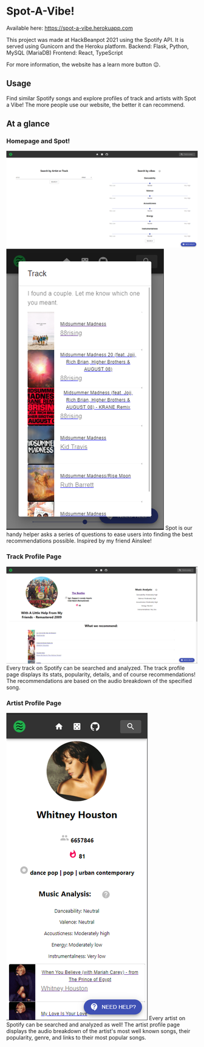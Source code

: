 # Spot-A-Vibe!

Available here: https://spot-a-vibe.herokuapp.com

This project was made at HackBeanpot 2021 using the Spotify API. It is served using Gunicorn and the Heroku platform.
Backend: Flask, Python, MySQL (MariaDB)
Frontend: React, TypeScript 

For more information, the website has a learn more button 😉.

## Usage
Find similar Spotify songs and explore profiles of track and artists with Spot a Vibe!
The more people use our website, the better it can recommend.

## At a glance

### Homepage and Spot!
![Homepage](./src/frontend/src/resources/homepage.png)
![Spot the helper](./src/frontend/src/resources/spot_helper.png)
Spot is our handy helper asks a series of questions to ease users into finding the best recommendations possible. Inspired by my friend Ainslee!

### Track Profile Page
![Track Page](./src/frontend/src/resources/track_page.png)
Every track on Spotify can be searched and analyzed. The track profile page displays its stats, popularity, details, and of course recommendations! The recommendations are based on the audio breakdown of the specified song.

### Artist Profile Page
![Artist Page](./src/frontend/src/resources/artist_page.png)
Every artist on Spotify can be searched and analyzed as well! The artist profile page displays the audio breakdown of the artist's most well known songs, their popularity, genre, and links to their most popular songs.
